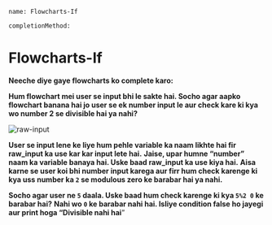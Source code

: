 ```ngMeta
name: Flowcharts-If

completionMethod:
```

# Flowcharts-If

**Neeche diye gaye flowcharts ko complete karo:**
	

**Hum flowchart mei user se input bhi le sakte hai. Socho agar aapko flowchart banana hai jo user se ek number input le aur check kare ki kya wo number 2 se divisible hai ya nahi?**

![raw-input](/home/courage/Desktop/Markdown-Curriculum/11sBULLnpbIJmcCEuM7ps0FlQ.png)

**User se input lene ke liye hum pehle variable ka naam likhte hai fir raw_input ka use kar kar input lete hai.**
**Jaise, upar humne “number” naam ka variable banaya hai. Uske baad raw_input ka use kiya hai.**
**Aisa karne se user koi bhi number input karega aur firr hum check karenge ki kya uss number ka `2` se modulous zero ke barabar hai ya nahi.**
 
**Socho agar user ne `5` daala. Uske baad hum check karenge ki kya `5%2 0` ke barabar hai?**
**Nahi wo `0` ke barabar nahi hai. Isliye condition false ho jayegi aur print hoga “Divisible nahi hai**”

